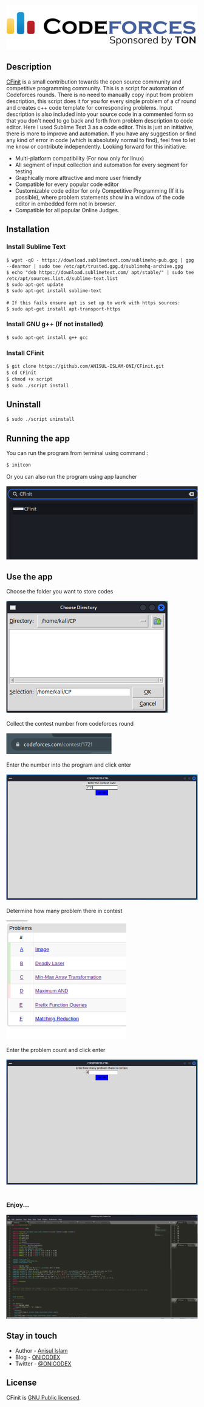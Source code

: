 
<p align="center">
  <a href="https://codeforces.com/" target="blank"><img src="codeforces.png" alt="Codeforces Logo" /></a>
</p>


## Description

[CFinit](https://github.com/ANISUL-ISLAM-ONI/CFinit) is a small contribution towards the open source community and competitive programming community. This is a script for automation of Codeforces rounds. There is no need to manually copy input from problem description, this script does it for you for every single problem of a cf round and creates c++ code template for corresponding problems. Input description is also included into your source code in a commented form so that you don't need to go back and forth from problem description to code editor. Here I used Sublime Text 3 as a code editor. This is just an initiative, there is more to improve and automation. If you have any suggestion or find any kind of error in code (which is absolutely normal to find), feel free to let me know or contribute independently. Looking forward for this initiative:
- Multi-platform compatibility (For now only for linux)
- All segment of input collection and automation for every segment for testing
- Graphically more attractive and more user friendly
- Compatible for every popular code editor
- Customizable code editor for only Competitive Programming (If it is possible), where problem statements show in a window of the code editor in embedded form not in browser.
- Compatible for all popular Online Judges.


## Installation
### Install Sublime Text
```
$ wget -qO - https://download.sublimetext.com/sublimehq-pub.gpg | gpg --dearmor | sudo tee /etc/apt/trusted.gpg.d/sublimehq-archive.gpg
$ echo "deb https://download.sublimetext.com/ apt/stable/" | sudo tee /etc/apt/sources.list.d/sublime-text.list
$ sudo apt-get update
$ sudo apt-get install sublime-text

# If this fails ensure apt is set up to work with https sources:
$ sudo apt-get install apt-transport-https
```
### Install GNU g++ (If not installed)
```
$ sudo apt-get install g++ gcc
```

### Install CFinit
```bash
$ git clone https://github.com/ANISUL-ISLAM-ONI/CFinit.git
$ cd CFinit
$ chmod +x script
$ sudo ./script install
```

## Uninstall

```bash
$ sudo ./script uninstall
```

## Running the app
You can run the program from terminal using command :
```bash
$ initcon
```
Or you can also run the program using app launcher<br><br>
![launcher](launcher.png)

## Use the app
Choose the folder you want to store codes<br><br>
![selectfolder](selectfolder.png)<br><br>
Collect the contest number from codeforces round<br><br>
![contestcode](contestcode.png)<br><br>
Enter the number into the program and click enter<br><br>
![contestnumber](contestnumber.png)<br><br>
Determine how many problem there in contest<br><br>
![problems](problems.png)<br><br>
Enter the problem count and click enter<br><br>
![problemsenter](problementer.png)<br><br>
### Enjoy...
![final](final.png)

## Stay in touch

- Author - [Anisul Islam](https://github.com/ANISUL-ISLAM-ONI)
- Blog - [ONICODEX](https://onicodex.blogspot.com/)
- Twitter - [@ONICODEX](https://twitter.com/ONICODEX)

## License

CFinit is [GNU Public licensed](LICENSE).
